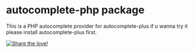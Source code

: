 # autocomplete-php package

This is a PHP autocomplete provider for autocomplete-plus if u wanna try it please install autocomplete-plus first.

[![Share the love!](https://www.paypalobjects.com/pt_BR/BR/i/btn/btn_donateCC_LG.gif)](https://www.paypal.com/cgi-bin/webscr?cmd=_s-xclick&hosted_button_id=AMS87WQKEVEHG)
